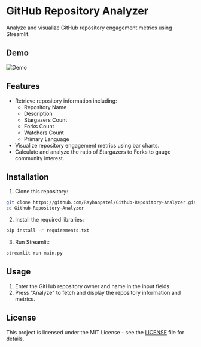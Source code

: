 
# GitHub Repository Analyzer

Analyze and visualize GitHub repository engagement metrics using Streamlit.

## Demo

![Demo](/Github-Repository-Analyzer/Demo.gif)

## Features

- Retrieve repository information including:
  - Repository Name
  - Description
  - Stargazers Count
  - Forks Count
  - Watchers Count
  - Primary Language
- Visualize repository engagement metrics using bar charts.
- Calculate and analyze the ratio of Stargazers to Forks to gauge community interest.

## Installation

1. Clone this repository:
```bash
git clone https://github.com/Rayhanpatel/Github-Repository-Analyzer.git
cd Github-Repository-Analyzer
```
2. Install the required libraries:
```bash
pip install -r requirements.txt
```
3. Run Streamlit:
```bash
streamlit run main.py
```

## Usage

1. Enter the GitHub repository owner and name in the input fields.
2. Press "Analyze" to fetch and display the repository information and metrics.

## License

This project is licensed under the MIT License - see the [LICENSE](/Github-Repository-Analyzer/LICENSE) file for details.


